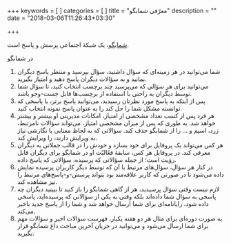 +++
keywords = [
]
categories = [
]
title = "معرّفی شمابگو"
description = ""
date = "2018-03-06T11:26:43+03:30"

+++

[شمابگو](http://shomabegoo.com)، یک شبکهٔ اجتماعی پرسش و پاسخ است. 

در شمابگو

1. شما می‌توانید در هر زمینه‌ای که سؤال داشتید، سؤال بپرسید و منتظر پاسخ دیگران بمانید و به سؤالات دیگران پاسخ دهید و امتیاز بگیرید.
2. می‌توانید برای هر سؤالی که می‌پرسید چند برچسب انتخاب کنید، تا سؤال شما توسط دیگران به راحتی با استفاده از برچسب‌ها قابل جست-وجو باشد.
3. پس از اینکه به پاسخ مورد نظرتان رسیدید، می‌توانید پاسخ برتر، یا پاسخی که توانسته مشکل شما را حل کند را به عنوان پاسخ نمونه انتخاب کنید.
4. هر فرد پس از کسب تعداد مشخصی از امتیاز، امکانات مدیریتی او بیشتر و بیشتر خواهد شد. به طوری که پس از میزان مشخصی امتیاز، می‌تواند سؤالات نامرتبط، زرد، اسپم و … را از شمابگو حذف کند. سؤالاتی که به لحاظ معنایی یا نگارشی نیاز به ویرایش دارند، را ویرایش کند.
5. هر کس می‌تواند یک پروفایل برای خود بسازد و خودش را در قالب جملاتی به دیگران معرفی کند. در پروفایل هر کس، سابقهٔ فعّالیّت او در شمابگو برای دیگران قابل رؤیت است؛ از جمله سؤالاتی که پرسیده، سؤالاتی که پاسخ داده.
6. در کنار هر سؤال، سؤال‌های مرتبط با آن که توسط دیگر کاربران پرسیده نمایش داده می‌شود تا در صورتی که کاربر علاقه‌مند بود بتواند پرسش-و-پاسخ‌های مرتبط را نیز مشاهده کند.
7. لازم نیست وقتی سؤال پرسیدید، هر از گاهی شمابگو را باز کنید تا ببینید دیگران چه پاسخی به سؤال شما داده‌اند بلکه وقتی به یکی از سؤالاتی که پرسیده‌اید، پاسخی داده شود، رایانامه‌ای برای شما ارسال خواهد شد و شما را از پاسخ جدید باخبر می‌کند.
8. به صورت دوره‌ای برای مثال هر دو هفته یکبار، فهرست سؤالات اخیر و سؤالات مهم برای شما ارسال می‌شود و می‌توانید در جریان آخرین مباحث داغ شمابگو قرار بگیرید.

